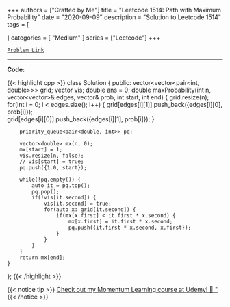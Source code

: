 
+++
authors = ["Crafted by Me"]
title = "Leetcode 1514: Path with Maximum Probability"
date = "2020-09-09"
description = "Solution to Leetcode 1514"
tags = [
    
]
categories = [
    "Medium"
]
series = ["Leetcode"]
+++



[`Problem Link`](https://leetcode.com/problems/path-with-maximum-probability/description/)

---



**Code:**

{{< highlight cpp >}}
class Solution {
public:
    vector<vector<pair<int, double>>> grid;
    vector<bool> vis;
    double ans = 0;
    double maxProbability(int n, vector<vector<int>>& edges, vector<double>& prob, int start, int end) {
        grid.resize(n);
        for(int i = 0; i < edges.size(); i++) {
            grid[edges[i][1]].push_back({edges[i][0], prob[i]});            
            grid[edges[i][0]].push_back({edges[i][1], prob[i]});
        }
        
        priority_queue<pair<double, int>> pq;

        vector<double> mx(n, 0);
        mx[start] = 1;
        vis.resize(n, false);
        // vis[start] = true;
        pq.push({1.0, start});
        
        while(!pq.empty()) {
            auto it = pq.top();
            pq.pop();
            if(!vis[it.second]) {
                vis[it.second] = true;
                for(auto x: grid[it.second]) {
                    if(mx[x.first] < it.first * x.second) {
                        mx[x.first] = it.first * x.second;
                        pq.push({it.first * x.second, x.first});
                    }
                }
            }
        }
        return mx[end];
    }
};
{{< /highlight >}}



{{< notice tip >}}
[Check out my Momentum Learning course at Udemy! 🚀 "](https://www.udemy.com/course/blind-75-the-data-structures-and-algorithms-essentials/)
{{< /notice >}}

